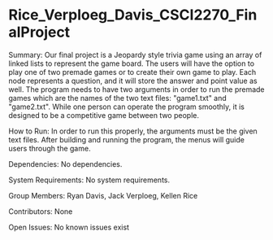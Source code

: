 # Rice_Verploeg_Davis_CSCI2270_FinalProject

Summary: Our final project is a Jeopardy style trivia game using an array of linked lists to represent the game board. The users will have the option to play one of two premade games or to create their own game to play. Each node represents a question, and it will store the answer and point value as well. The program needs to have two arguments in order to run the premade games which are the names of the two text files: "game1.txt" and "game2.txt". While one person can operate the program smoothly, it is designed to be a competitive game between two people.

How to Run: In order to run this properly, the arguments must be the given text files. After building and running the program, the menus will guide users through the game.

Dependencies: No dependencies.

System Requirements: No system requirements.

Group Members: Ryan Davis, Jack Verploeg, Kellen Rice

Contributors: None

Open Issues: No known issues exist
